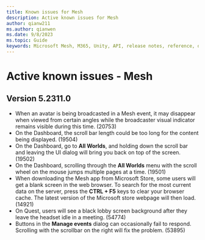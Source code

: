 ```yaml
---
title: Known issues for Mesh
description: Active known issues for Mesh
author: qianw211    
ms.author: qianwen
ms.date: 9/8/2023
ms.topic: Guide
keywords: Microsoft Mesh, M365, Unity, API, release notes, reference, documentation, features, performance
---
```


# Active known issues - Mesh

## Version 5.2311.0

* When an avatar is being broadcasted in a Mesh event, it may disappear when viewed from certain angles while the broadcaster visual indicator remains visible during this time. (20753)
* On the Dashboard, the scroll bar length could be too long for the content being displayed. (19504)
* On the Dashboard, go to **All Worlds**, and holding down the scroll bar and leaving the UI dialog will bring you back on top of the screen. (19502)
* On the Dashboard, scrolling through the **All Worlds** menu with the scroll wheel on the mouse jumps multiple pages at a time. (19501)
* When downloading the Mesh app from Microsoft Store, some users will get a blank screen in the web browser. To search for the most current data on the server, press the **CTRL + F5** keys to clear your browser cache.  The latest version of the Microsoft store webpage will then load. (14921)
* On Quest, users will see a black lobby screen background after they leave the headset idle in a meeting. (54774)
* Buttons in the **Manage events** dialog can occasionally fail to respond. Scrolling with the scrollbar on the right will fix the problem. (53895)

